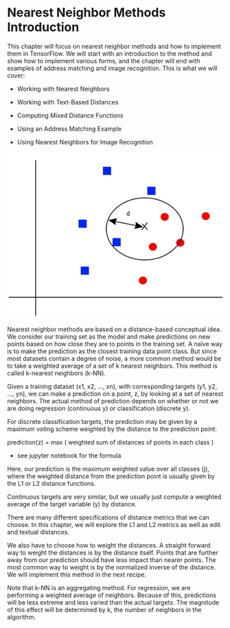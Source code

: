 # Nearest Neighbor Methods Introduction

This chapter will focus on nearest neighbor methods and how to implement them in TensorFlow. We will start with an introduction to the method and show how to implement various forms, and the chapter will end with examples of address matching and image recognition. This is what we will cover:

 - Working with Nearest Neighbors

 - Working with Text-Based Distances

 - Computing Mixed Distance Functions

 - Using an Address Matching Example

 - Using Nearest Neighbors for Image Recognition

![Nearest Neighbor](../images/nearest_neighbor_intro.jpg "Nearest Neighbor")

Nearest neighbor methods are based on a distance-based conceptual idea. We consider our training set as the model and make predictions on new points based on how close they are to points in the training set. A naïve way is to make the prediction as the closest training data point class. But since most datasets contain a degree of noise, a more common method would be to take a weighted average of a set of k nearest neighbors. This method is called k-nearest neighbors (k-NN).

Given a training dataset (x1, x2, ..., xn),  with corresponding targets (y1, y2, ..., yn), we can make a prediction on a point, z, by looking at a set of nearest neighbors. The actual method of prediction depends on whether or not we are doing regression (continuous y) or classification (discrete y).

For discrete classification targets, the prediction may be given by a maximum voting scheme weighted by the distance to the prediction point:

prediction(z) = max ( weighted sum of distances of points in each class )

 - see jupyter notebook for the formula

Here, our prediction is the maximum weighted value over all classes (j), where the weighted distance from the prediction point is usually given by the L1 or L2 distance functions.

Continuous targets are very similar, but we usually just compute a weighted average of the target variable (y) by distance.

There are many different specifications of distance metrics that we can choose. In this chapter, we will explore the L1 and L2 metrics as well as edit and textual distances.

We also have to choose how to weight the distances. A straight forward way to weight the distances is by the distance itself. Points that are further away from our prediction should have less impact than nearer points. The most common way to weight is by the normalized inverse of the distance. We will implement this method in the next recipe.

Note that k-NN is an aggregating method. For regression, we are performing a weighted average of neighbors. Because of this, predictions will be less extreme and less varied than the actual targets. The magnitude of this effect will be determined by k, the number of neighbors in the algorithm.
